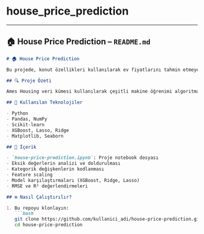 # house_price_prediction

---

## 🏠 House Price Prediction – `README.md`

```markdown
# 🏠 House Price Prediction

Bu projede, konut özellikleri kullanılarak ev fiyatlarını tahmin etmeye yönelik bir regresyon modeli geliştirilmiştir.

## 🔍 Proje Özeti

Ames Housing veri kümesi kullanılarak çeşitli makine öğrenimi algoritmaları ile fiyat tahmini yapılmıştır. Veri temizliği, öznitelik mühendisliği, modelleme ve değerlendirme aşamaları detaylı olarak işlenmiştir.

## 🧰 Kullanılan Teknolojiler

- Python
- Pandas, NumPy
- Scikit-learn
- XGBoost, Lasso, Ridge
- Matplotlib, Seaborn

## 📁 İçerik

- `house-price-prediction.ipynb`: Proje notebook dosyası
- Eksik değerlerin analizi ve doldurulması
- Kategorik değişkenlerin kodlanması
- Feature scaling
- Model karşılaştırmaları (XGBoost, Ridge, Lasso)
- RMSE ve R² değerlendirmeleri

## ⚙️ Nasıl Çalıştırılır?

1. Bu repoyu klonlayın:
   ```bash
   git clone https://github.com/kullanici_adi/house-price-prediction.git
   cd house-price-prediction
